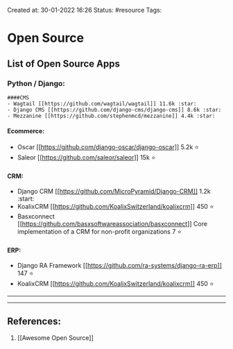 Created at: 30-01-2022 16:26
Status: #resource 
Tags:
# Open Source
## List of Open Source Apps
### Python / Django:
	####CMS
	- Wagtail [[https://github.com/wagtail/wagtail]] 11.6k :star:
	- Django CMS [[https://github.com/django-cms/django-cms]] 8.6k :star:
	- Mezzanine [[https://github.com/stephenmcd/mezzanine]] 4.4k :star:

#### Ecommerce:
- Oscar [[https://github.com/django-oscar/django-oscar]] 5.2k :star:
- Saleor [[https://github.com/saleor/saleor]] 15k :star:

#### CRM:
- Django CRM [[https://github.com/MicroPyramid/Django-CRM]] 1.2k :start:
- KoalixCRM [[https://github.com/KoalixSwitzerland/koalixcrm]] 450 :star:
- Basxconnect [[https://github.com/basxsoftwareassociation/basxconnect]] Core implementation of a CRM for non-profit organizations 7 :star:

#### ERP:
- Django RA Framework [[https://github.com/ra-systems/django-ra-erp]] 147 :star:
- KoalixCRM [[https://github.com/KoalixSwitzerland/koalixcrm]] 450 :star:
---
---
## References:
1. [[Awesome Open Source]]